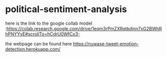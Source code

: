 # political-sentiment-analysis

here is the link to the google collab model :https://colab.research.google.com/drive/1eqm3rPmZXRqtkdjnn7xG2BWhRhPNYYyE#scrollTo=hCdrU0WfCx3- 
 
the webpage can be found here 
https://nuwase-tweet-emotion-detection.herokuapp.com/
